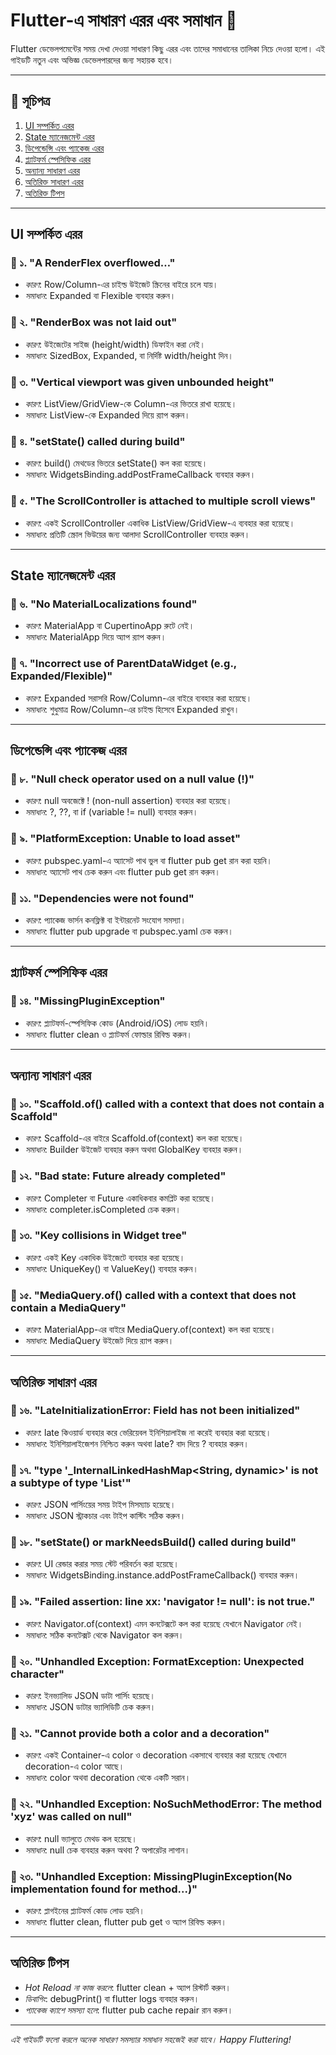 # Flutter-এ সাধারণ এরর এবং সমাধান 🚀

Flutter ডেভেলপমেন্টের সময় দেখা দেওয়া সাধারণ কিছু এরর এবং তাদের সমাধানের তালিকা নিচে দেওয়া হলো। এই গাইডটি নতুন এবং অভিজ্ঞ ডেভেলপারদের জন্য সহায়ক হবে।

---

## 📌 সূচিপত্র

1. [UI সম্পর্কিত এরর](#ui-সম্পর্কিত-এরর)
2. [State ম্যানেজমেন্ট এরর](#state-ম্যানেজমেন্ট-এরর)
3. [ডিপেন্ডেন্সি এবং প্যাকেজ এরর](#ডিপেন্ডেন্সি-এবং-প্যাকেজ-এরর)
4. [প্ল্যাটফর্ম স্পেসিফিক এরর](#প্ল্যাটফর্ম-স্পেসিফিক-এরর)
5. [অন্যান্য সাধারণ এরর](#অন্যান্য-সাধারণ-এরর)
6. [অতিরিক্ত সাধারণ এরর](#অতিরিক্ত-সাধারণ-এরর)
7. [অতিরিক্ত টিপস](#অতিরিক্ত-টিপস)

---

## UI সম্পর্কিত এরর

### 🚫 ১. "A RenderFlex overflowed…"
- *কারণ*: Row/Column-এর চাইল্ড উইজেট স্ক্রিনের বাইরে চলে যায়।
- *সমাধান*: Expanded বা Flexible ব্যবহার করুন।

### 🚫 ২. "RenderBox was not laid out"
- *কারণ*: উইজেটের সাইজ (height/width) ডিফাইন করা নেই।
- *সমাধান*: SizedBox, Expanded, বা নির্দিষ্ট width/height দিন।

### 🚫 ৩. "Vertical viewport was given unbounded height"
- *কারণ*: ListView/GridView-কে Column-এর ভিতরে রাখা হয়েছে।
- *সমাধান*: ListView-কে Expanded দিয়ে র‍্যাপ করুন।

### 🚫 ৪. "setState() called during build"
- *কারণ*: build() মেথডের ভিতরে setState() কল করা হয়েছে।
- *সমাধান*: WidgetsBinding.addPostFrameCallback ব্যবহার করুন।

### 🚫 ৫. "The ScrollController is attached to multiple scroll views"
- *কারণ*: একই ScrollController একাধিক ListView/GridView-এ ব্যবহার করা হয়েছে।
- *সমাধান*: প্রতিটি স্ক্রোল ভিউয়ের জন্য আলাদা ScrollController ব্যবহার করুন।

---

## State ম্যানেজমেন্ট এরর

### 🚫 ৬. "No MaterialLocalizations found"
- *কারণ*: MaterialApp বা CupertinoApp রুটে নেই।
- *সমাধান*: MaterialApp দিয়ে অ্যাপ র‍্যাপ করুন।

### 🚫 ৭. "Incorrect use of ParentDataWidget (e.g., Expanded/Flexible)"
- *কারণ*: Expanded সরাসরি Row/Column-এর বাইরে ব্যবহার করা হয়েছে।
- *সমাধান*: শুধুমাত্র Row/Column-এর চাইল্ড হিসেবে Expanded রাখুন।

---

## ডিপেন্ডেন্সি এবং প্যাকেজ এরর

### 🚫 ৮. "Null check operator used on a null value (!)"
- *কারণ*: null অবজেক্টে ! (non-null assertion) ব্যবহার করা হয়েছে।
- *সমাধান*: ?, ??, বা if (variable != null) ব্যবহার করুন।

### 🚫 ৯. "PlatformException: Unable to load asset"
- *কারণ*: pubspec.yaml-এ অ্যাসেট পাথ ভুল বা flutter pub get রান করা হয়নি।
- *সমাধান*: অ্যাসেট পাথ চেক করুন এবং flutter pub get রান করুন।

### 🚫 ১১. "Dependencies were not found"
- *কারণ*: প্যাকেজ ভার্সন কনফ্লিক্ট বা ইন্টারনেট সংযোগ সমস্যা।
- *সমাধান*: flutter pub upgrade বা pubspec.yaml চেক করুন।

---

## প্ল্যাটফর্ম স্পেসিফিক এরর

### 🚫 ১৪. "MissingPluginException"
- *কারণ*: প্ল্যাটফর্ম-স্পেসিফিক কোড (Android/iOS) লোড হয়নি।
- *সমাধান*: flutter clean ও প্ল্যাটফর্ম ফোল্ডার রিবিল্ড করুন।

---

## অন্যান্য সাধারণ এরর

### 🚫 ১০. "Scaffold.of() called with a context that does not contain a Scaffold"
- *কারণ*: Scaffold-এর বাইরে Scaffold.of(context) কল করা হয়েছে।
- *সমাধান*: Builder উইজেট ব্যবহার করুন অথবা GlobalKey<ScaffoldState> ব্যবহার করুন।

### 🚫 ১২. "Bad state: Future already completed"
- *কারণ*: Completer বা Future একাধিকবার কমপ্লিট করা হয়েছে।
- *সমাধান*: completer.isCompleted চেক করুন।

### 🚫 ১৩. "Key collisions in Widget tree"
- *কারণ*: একই Key একাধিক উইজেটে ব্যবহার করা হয়েছে।
- *সমাধান*: UniqueKey() বা ValueKey() ব্যবহার করুন।

### 🚫 ১৫. "MediaQuery.of() called with a context that does not contain a MediaQuery"
- *কারণ*: MaterialApp-এর বাইরে MediaQuery.of(context) কল করা হয়েছে।
- *সমাধান*: MediaQuery উইজেট দিয়ে র‍্যাপ করুন।

---

## অতিরিক্ত সাধারণ এরর

### 🚫 ১৬. "LateInitializationError: Field has not been initialized"
- *কারণ*: late কিওয়ার্ড ব্যবহার করে ভেরিয়েবল ইনিশিয়ালাইজ না করেই ব্যবহার করা হয়েছে।
- *সমাধান*: ইনিশিয়ালাইজেশন নিশ্চিত করুন অথবা late? বাদ দিয়ে ? ব্যবহার করুন।

### 🚫 ১৭. "type '_InternalLinkedHashMap<String, dynamic>' is not a subtype of type 'List<dynamic>'"
- *কারণ*: JSON পার্সিংয়ের সময় টাইপ মিসম্যাচ হয়েছে।
- *সমাধান*: JSON স্ট্রাকচার এবং টাইপ কাস্টিং সঠিক করুন।

### 🚫 ১৮. "setState() or markNeedsBuild() called during build"
- *কারণ*: UI রেন্ডার করার সময় স্টেট পরিবর্তন করা হয়েছে।
- *সমাধান*: WidgetsBinding.instance.addPostFrameCallback() ব্যবহার করুন।

### 🚫 ১৯. "Failed assertion: line xx: 'navigator != null': is not true."
- *কারণ*: Navigator.of(context) এমন কনটেক্সটে কল করা হয়েছে যেখানে Navigator নেই।
- *সমাধান*: সঠিক কনটেক্সট থেকে Navigator কল করুন।

### 🚫 ২০. "Unhandled Exception: FormatException: Unexpected character"
- *কারণ*: ইনভ্যালিড JSON ডাটা পার্সিং হয়েছে।
- *সমাধান*: JSON ডাটার ভ্যালিডিটি চেক করুন।

### 🚫 ২১. "Cannot provide both a color and a decoration"
- *কারণ*: একই Container-এ color ও decoration একসাথে ব্যবহার করা হয়েছে যেখানে decoration-এ color আছে।
- *সমাধান*: color অথবা decoration থেকে একটি সরান।

### 🚫 ২২. "Unhandled Exception: NoSuchMethodError: The method 'xyz' was called on null"
- *কারণ*: null ভ্যালুতে মেথড কল হয়েছে।
- *সমাধান*: null চেক ব্যবহার করুন অথবা ? অপারেটর লাগান।

### 🚫 ২৩. "Unhandled Exception: MissingPluginException(No implementation found for method...)"
- *কারণ*: প্লাগইনের প্ল্যাটফর্ম কোড লোড হয়নি।
- *সমাধান*: flutter clean, flutter pub get ও অ্যাপ রিবিল্ড করুন।

---

## অতিরিক্ত টিপস

- *Hot Reload না কাজ করলে*: flutter clean + অ্যাপ রিস্টার্ট করুন।
- *ডিবাগিং*: debugPrint() বা flutter logs ব্যবহার করুন।
- *প্যাকেজ ক্যাশে সমস্যা হলে*: flutter pub cache repair রান করুন।

---

*এই গাইডটি ফলো করলে অনেক সাধারণ সমস্যার সমাধান সহজেই করা যাবে। Happy Fluttering!*
